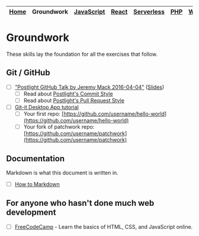 | [Home](README.md) | Groundwork | [JavaScript](javascript.md) | [React](react.md) | [Serverless](serverless.md) | [PHP](php.md) | [WordPress](wordpress.md) |
|-------------------|------------|-----------------------------|-------------------|-----------------------------|---------------|---------------------------|

# Groundwork

These skills lay the foundation for all the exercises that follow.

## Git / GitHub

* [ ] ["Postlight GitHub Talk by Jeremy Mack 2016-04-04"](https://www.youtube.com/watch?v=YtckscmKtYk) ([Slides](https://www.mindmeister.com/678359058?t=zgPweW2tuV))
  * [ ] Read about [Postlight's Commit Style](https://trello.com/c/Z2xpXbm1/10-%F0%9F%8E%A8-commit-style)
  * [ ] Read about [Postlight's Pull Request Style](https://trello.com/c/DsH0Ea4L/11-%F0%9F%8C%B1-pull-request-style)
* [ ] [Git-it Desktop App tutorial](https://github.com/jlord/git-it-electron)
  * [ ] Your first repo: [https://github.com/username/hello-world](https://github.com/username/hello-world)
  * [ ] Your fork of patchwork repo: [https://github.com/username/patchwork](https://github.com/username/patchwork)

## Documentation

Markdown is what this document is written in.

* [ ] [How to Markdown](https://github.com/workshopper/how-to-markdown)

## For anyone who hasn't done much web development

* [ ] [FreeCodeCamp](https://www.freecodecamp.org) - Learn the basics of HTML, CSS, and JavaScript online.
